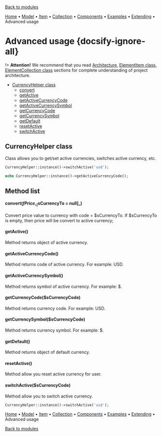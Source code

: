 [Back to modules](modules/home.md)

[Home](modules/currency/home.md)
• [Model](modules/currency/model/model.md)
• [Item](modules/currency/item/item.md)
• [Collection](modules/currency/collection/collection.md)
• [Components](modules/currency/component/component.md)
• [Examples](modules/currency/examples/examples.md)
• [Extending](modules/currency/extending/extending.md)
• Advanced usage

# Advanced usage {docsify-ignore-all}

!> **Attention!** We recommend that you read [Architecture](home.md#architecture), [ElementItem class](item-class/item-class.md),
[ElementCollection class](collection-class/collection-class.md) sections for complete understanding of  project architecture.

* [CurrencyHelper class](#currencyhelper-class)
  * [convert](#convertfprice-scurrencyto-null)
  * [getActive](#getactive)
  * [getActiveCurrencyCode](#getactivecurrencycode)
  * [getActiveCurrencySymbol](#getactivecurrencysymbol)
  * [getCurrencyCode](#getcurrencycodescurrencycode)
  * [getCurrencySymbol](#getcurrencysymbolscurrencycode)
  * [getDefault](#getdefault)
  * [resetActive](#resetactive)
  * [switchActive](#switchactivescurrencycode)

## CurrencyHelper class

Class allows you to get/set active currencies, switches active currency, etc.
```php
CurrencyHelper::instance()->switchActive('usd');

echo CurrencyHelper::instance()->getActiveCurrencyCode();
```

## Method list

#### convert($fPrice, _[$sCurrencyTo = null]_)

Convert price value to currency with code = $sCurrencyTo. If $sCurrencyTo is empty,
then price will be convert to active currency;

#### getActive()

Method returns object of active currency.

#### getActiveCurrencyCode()

Method returns code of active currency. For example: USD.

#### getActiveCurrencySymbol()

Method returns symbol of active currency. For example: $.

#### getCurrencyCode($sCurrencyCode)

Method returns currency code. For example: USD.

#### getCurrencySymbol($sCurrencyCode)

Method returns currency symbol. For example: $.

#### getDefault()

Method returns object of default currency.

#### resetActive()

Method allow you reset active currency for user.

#### switchActive($sCurrencyCode)

Method allow you to switch active currency.
```php
CurrencyHelper::instance()->switchActive('usd');
```

[Home](modules/currency/home.md)
• [Model](modules/currency/model/model.md)
• [Item](modules/currency/item/item.md)
• [Collection](modules/currency/collection/collection.md)
• [Components](modules/currency/component/component.md)
• [Examples](modules/currency/examples/examples.md)
• [Extending](modules/currency/extending/extending.md)
• Advanced usage

[Back to modules](modules/home.md)
